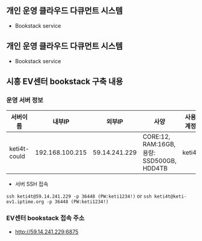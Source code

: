 ## 개인 운영 클라우드 다큐먼트 시스템

- Bookstack service

## 개인 운영 클라우드 다큐먼트 시스템

- Bookstack service


## 시흥 EV센터 bookstack 구축 내용

### 운영 서버 정보
|서버이름|내부IP|외부IP|사양|사용계정|운영SW|PORT FORWARDING|
|---|---|---|---|---|---|---|
|keti4t-could|192.168.100.215|59.14.241.229|CORE:12, RAM:16GB, 용량: SSD500GB, HDD4TB|keti4t|nextcloud:9992, bookstack:6875|36448, 9992, 6875|

- 서버 SSH 접속

```ssh keti4t@59.14.241.229 -p 36448 (PW:keti1234!)```
or
```ssh keti4t@keti-ev1.iptime.org -p 36448 (PW:keti1234!)```

### EV센터 bookstack 접속 주소
- http://59.14.241.229:6875
